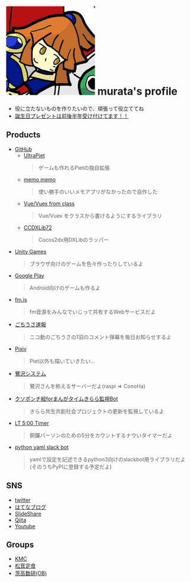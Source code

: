 # ![1](/me.jpg) murata's profile
- 役に立たないものを作りたいので、頑張って役立ててね
- [<i class="fa fa-amazon"></i> 誕生日プレゼントは前後半年受け付けてます！！](http://amzn.asia/4n4xnzC)




## Products

- [<i class="fa fa-github"></i> GitHub](https://github.com/Muratam)
  - [UltraPiet](https://github.com/Muratam/UltraPiet)
    > ゲームも作れるPietの独自拡張
  - [memo memo](https://muratam.github.io/memo/)
    > 使い勝手のいいメモアプリがなかったので自作した
  - [Vue/Vuex from class](https://github.com/Muratam/vue-vuex-from-class)
    > Vue/Vuex をクラスから書けるようにするライブラリ
  - [CCDXLib72](https://github.com/Muratam/CCDxLib72)
    > Cocos2dx用DXLibのラッパー
- [<i class="fa fa-gamepad"></i> Unity Games](https://unityroom.com/users/qaeo2r0p8369k57ynumc)
  > ブラウザ向けのゲームを色々作ったりしているよ
- [<i class="fa fa-android"></i> Google Play ](https://play.google.com/store/apps/developer?id=Murata72&hl=ja)
  > Android向けのゲームも作るよ
- [<i class="fa fa-play"></i> fm.js](http://muratam.0am.jp/fm/)
  > fm音源をみんなでいじって共有するWebサービスだよ
- [<i class="fa fa-twitter"></i> ごちうさ速報](https://twitter.com/gochiusa_sokuho)
  > ニコ動のごちうさの1羽のコメント弾幕を毎日お知らせするよ
- [<i class="fa fa-image"></i> Pixiv](https://pixiv.me/paradigm_9)
  > Piet以外も描いていきたい…
- [<i class="fa fa-image"></i> 鷺沢システム](http://sagisawa.0am.jp/)
  > 鷺沢さんを称えるサーバーだよ(raspi => ConoHa)
- [<i class="fa fa-twitter"></i> クソポンチ絵forまんがタイムきらら監視Bot](https://twitter.com/kirara_kanshi)
  > きらら共生共創社会プロジェクトの更新を監視しているよ
- [<i class="fa fa-hourglass"></i> LT 5:00 Timer](./lt_timer/)
  > 銅鑼パーソンのための5分をカウントするナウいタイマーだよ
- [<i class="fa fa-slack"></i> python yaml slack bot](https://github.com/Muratam/yamlslackbot)
  > yamlで設定を記述できるpython3向けのslackbot用ライブラリだよ <br>
  > (そのうちPyPIに登録する予定だよ)

## SNS

- [<i class="fa fa-twitter"></i> twitter](https://twitter.com/paradigm_9)
- [<i class="fa fa-question-circle"></i> はてなブログ](http://chy72.hatenablog.com/)
- [<i class="fa fa-slideshare"></i> SlideShare](https://www.slideshare.net/CHY72)
- [<i class="fa fa-quora"></i> Qiita](http://qiita.com/sessions)
- [<i class="fa fa-youtube-play"></i> Youtube](https://www.youtube.com/channel/UCwwhYKrXXHpEXoZW4Zdtsdg)



## Groups

- [<i class="fa fa-users"></i> KMC](https://www.kmc.gr.jp/members/)
- [<i class="fa fa-users"></i> 松茸定食](http://matsutei.web.fc2.com/product.html)
- [<i class="fa fa-users"></i> 茨高数研(OB)](https://play.google.com/store/apps/developer?id=%E8%8C%A8%E6%9C%A8%E9%AB%98%E6%A0%A1%E6%95%B0%E5%AD%A6%E7%A0%94%E7%A9%B6%E9%83%A8%EF%BC%81)


